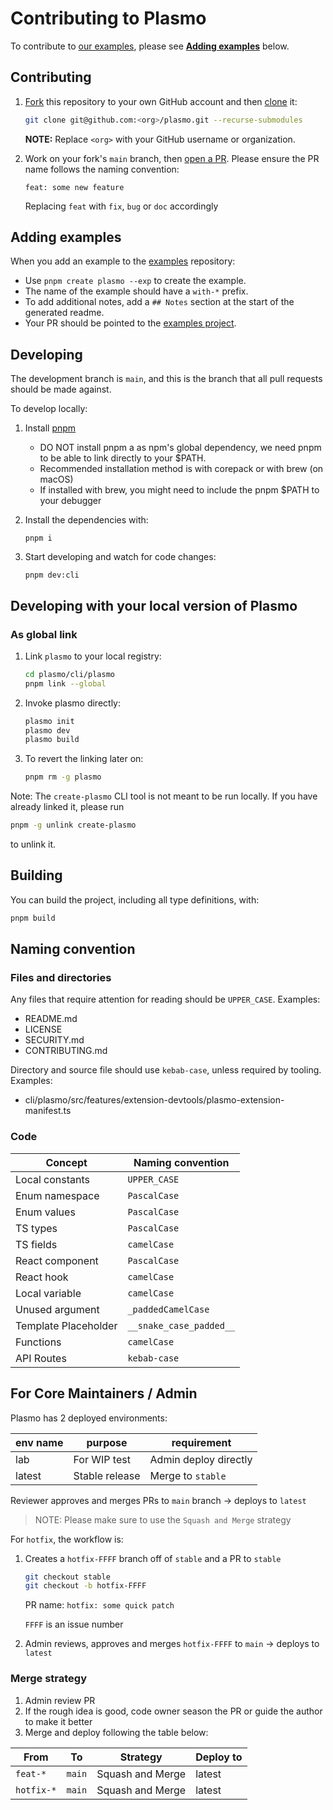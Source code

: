 # Contributing to Plasmo

To contribute to [our examples](https://github.com/PlasmoHQ/examples/), please see **[Adding examples](#adding-examples)** below.

## Contributing

1. [Fork](https://help.github.com/articles/fork-a-repo/) this repository to your own GitHub account and then [clone](https://help.github.com/articles/cloning-a-repository/) it:

   ```bash
   git clone git@github.com:<org>/plasmo.git --recurse-submodules
   ```

   **NOTE:** Replace `<org>` with your GitHub username or organization.

1. Work on your fork's `main` branch, then [open a PR](https://github.com/PlasmoHQ/plasmo/compare). Please ensure the PR name follows the naming convention:

   `feat: some new feature`

   Replacing `feat` with `fix`, `bug` or `doc` accordingly

## Adding examples

When you add an example to the [examples](https://github.com/PlasmoHQ/examples/) repository:

- Use `pnpm create plasmo --exp` to create the example.
- The name of the example should have a `with-*` prefix.
- To add additional notes, add a `## Notes` section at the start of the generated readme.
- Your PR should be pointed to the [examples project](https://github.com/PlasmoHQ/examples/).

## Developing

The development branch is `main`, and this is the branch that all pull
requests should be made against.

To develop locally:

1. Install [pnpm](https://pnpm.io/) 
   - DO NOT install pnpm a as npm's global dependency, we need pnpm to be able to link directly to your $PATH.
   - Recommended installation method is with corepack or with brew (on macOS)
   - If installed with brew, you might need to include the pnpm $PATH to your debugger
2. Install the dependencies with:

   ```
   pnpm i
   ```

3. Start developing and watch for code changes:

   ```
   pnpm dev:cli
   ```

## Developing with your local version of Plasmo

### As global link

1. Link `plasmo` to your local registry:

   ```sh
   cd plasmo/cli/plasmo
   pnpm link --global
   ```

2. Invoke plasmo directly:

   ```sh
   plasmo init
   plasmo dev
   plasmo build
   ```

3. To revert the linking later on:

   ```sh
   pnpm rm -g plasmo
   ```

Note: The `create-plasmo` CLI tool is not meant to be run locally.
If you have already linked it, please run 

```sh
pnpm -g unlink create-plasmo
```
 to unlink it.

## Building

You can build the project, including all type definitions, with:

```bash
pnpm build
```

## Naming convention

### Files and directories

Any files that require attention for reading should be `UPPER_CASE`. Examples:

- README.md
- LICENSE
- SECURITY.md
- CONTRIBUTING.md

Directory and source file should use `kebab-case`, unless required by tooling. Examples:

- cli/plasmo/src/features/extension-devtools/plasmo-extension-manifest.ts

### Code

| Concept              | Naming convention       |
| -------------------- | ----------------------- |
| Local constants      | `UPPER_CASE`            |
| Enum namespace       | `PascalCase`            |
| Enum values          | `PascalCase`            |
| TS types             | `PascalCase`            |
| TS fields            | `camelCase`             |
| React component      | `PascalCase`            |
| React hook           | `camelCase`             |
| Local variable       | `camelCase`             |
| Unused argument      | `_paddedCamelCase`      |
| Template Placeholder | `__snake_case_padded__` |
| Functions            | `camelCase`             |
| API Routes           | `kebab-case`            |

## For Core Maintainers / Admin

Plasmo has 2 deployed environments:

| env name | purpose        | requirement           |
| -------- | -------------- | --------------------- |
| lab      | For WIP test   | Admin deploy directly |
| latest   | Stable release | Merge to `stable`     |

Reviewer approves and merges PRs to `main` branch -> deploys to `latest`

> NOTE: Please make sure to use the `Squash and Merge` strategy

For `hotfix`, the workflow is:

1. Creates a `hotfix-FFFF` branch off of `stable` and a PR to `stable`

   ```sh
   git checkout stable
   git checkout -b hotfix-FFFF
   ```

   PR name: `hotfix: some quick patch`

   `FFFF` is an issue number

1. Admin reviews, approves and merges `hotfix-FFFF` to `main` -> deploys to `latest`

### Merge strategy

1. Admin review PR
1. If the rough idea is good, code owner season the PR or guide the author to make it better
1. Merge and deploy following the table below:

| From       | To     | Strategy         | Deploy to |
| ---------- | ------ | ---------------- | --------- |
| `feat-*`   | `main` | Squash and Merge | latest    |
| `hotfix-*` | `main` | Squash and Merge | latest    |
